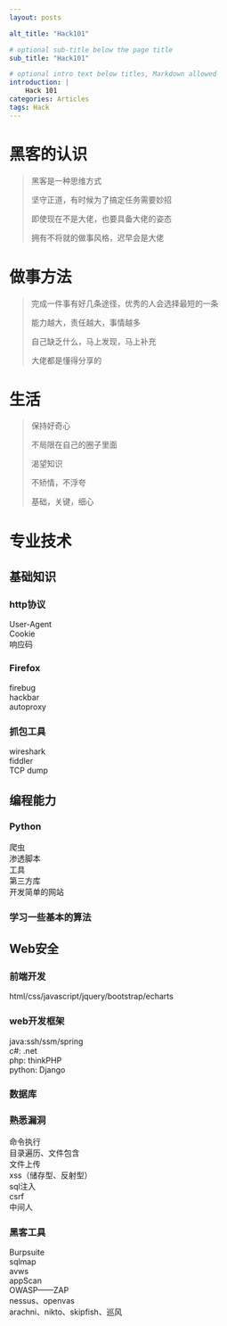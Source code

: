```yaml
---
layout: posts

alt_title: "Hack101"

# optional sub-title below the page title
sub_title: "Hack101"

# optional intro text below titles, Markdown allowed
introduction: |
    Hack 101
categories: Articles
tags: Hack
---
```




# 黑客的认识

> 黑客是一种思维方式
>
> 坚守正道，有时候为了搞定任务需要妙招
>
> 即使现在不是大佬，也要具备大佬的姿态
>
> 拥有不将就的做事风格，迟早会是大佬

# 做事方法

> 完成一件事有好几条途径，优秀的人会选择最短的一条
>
> 能力越大，责任越大，事情越多
>
> 自己缺乏什么，马上发现，马上补充
>
> 大佬都是懂得分享的

# 生活

> 保持好奇心
>
> 不局限在自己的圈子里面
>
> 渴望知识
>
> 不矫情，不浮夸
>
> 基础，关键，细心

# 专业技术

## 基础知识

### http协议 

User-Agent  
Cookie  
响应码

### Firefox  

firebug  
hackbar  
autoproxy  

### 抓包工具

wireshark  
fiddler  
TCP dump  

## 编程能力

### Python

爬虫  
渗透脚本  
工具  
第三方库  
开发简单的网站  

### 学习一些基本的算法

## Web安全

### 前端开发

html/css/javascript/jquery/bootstrap/echarts

### web开发框架

java:ssh/ssm/spring  
c#: .net  
php: thinkPHP  
python: Django  

### 数据库

### 熟悉漏洞

命令执行  
目录遍历、文件包含  
文件上传  
xss（储存型、反射型）  
sql注入  
csrf  
中间人 

### 黑客工具

Burpsuite  
sqlmap  
avws  
appScan  
OWASP——ZAP  
nessus、openvas  
arachni、nikto、skipfish、巡风

